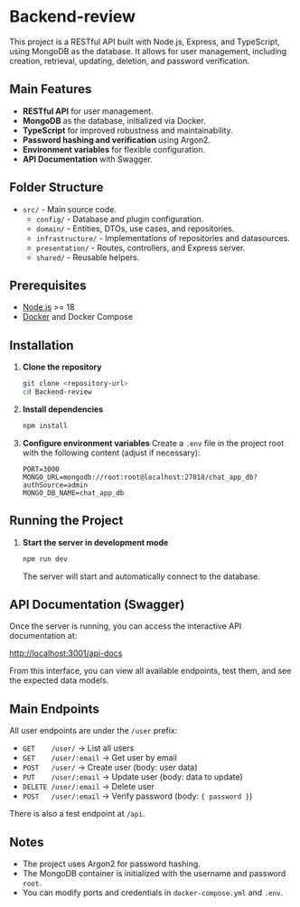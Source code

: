 # Backend-review

This project is a RESTful API built with Node.js, Express, and TypeScript, using MongoDB as the database. It allows for user management, including creation, retrieval, updating, deletion, and password verification.

## Main Features

- **RESTful API** for user management.
- **MongoDB** as the database, initialized via Docker.
- **TypeScript** for improved robustness and maintainability.
- **Password hashing and verification** using Argon2.
- **Environment variables** for flexible configuration.
- **API Documentation** with Swagger.

## Folder Structure

- `src/` - Main source code.
  - `config/` - Database and plugin configuration.
  - `domain/` - Entities, DTOs, use cases, and repositories.
  - `infrastructure/` - Implementations of repositories and datasources.
  - `presentation/` - Routes, controllers, and Express server.
  - `shared/` - Reusable helpers.

## Prerequisites

- [Node.js](https://nodejs.org/) >= 18
- [Docker](https://www.docker.com/) and Docker Compose

## Installation

1. **Clone the repository**
   ```bash
   git clone <repository-url>
   cd Backend-review
   ```

2. **Install dependencies**
   ```bash
   npm install
   ```

3. **Configure environment variables**
   Create a `.env` file in the project root with the following content (adjust if necessary):
   ```
   PORT=3000
   MONGO_URL=mongodb://root:root@localhost:27018/chat_app_db?authSource=admin
   MONGO_DB_NAME=chat_app_db
   ```

## Running the Project

1. **Start the server in development mode**
   ```bash
   npm run dev
   ```
   The server will start and automatically connect to the database.

## API Documentation (Swagger)

Once the server is running, you can access the interactive API documentation at:

[http://localhost:3001/api-docs](http://localhost:3001/api-docs)

From this interface, you can view all available endpoints, test them, and see the expected data models.

## Main Endpoints

All user endpoints are under the `/user` prefix:

- `GET    /user/`           → List all users
- `GET    /user/:email`     → Get user by email
- `POST   /user/`           → Create user (body: user data)
- `PUT    /user/:email`     → Update user (body: data to update)
- `DELETE /user/:email`     → Delete user
- `POST   /user/:email`     → Verify password (body: `{ password }`)

There is also a test endpoint at `/api`.

## Notes

- The project uses Argon2 for password hashing.
- The MongoDB container is initialized with the username and password `root`.
- You can modify ports and credentials in `docker-compose.yml` and `.env`.
